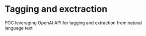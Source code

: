 # Tagging and exctraction
POC leveraging OpenAI API for tagging and extraction from natural language text
